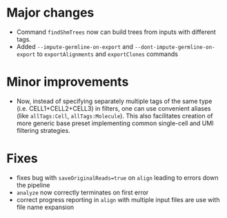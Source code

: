 # Major changes

- Command `findShmTrees` now can build trees from inputs with different tags.
- Added `--impute-germline-on-export` and `--dont-impute-germline-on-export` to `exportAlignments` and `exportClones`
  commands

# Minor improvements

- Now, instead of specifying separately multiple tags of the same type (i.e. CELL1+CELL2+CELL3) in filters, one can use convenient aliases (like `allTags:Cell`, `allTags:Molecule`). This also facilitates creation of more generic base preset implementing common single-cell and UMI filtering strategies. 

# Fixes

- fixes bug with `saveOriginalReads=true` on `align` leading to errors down the pipeline
- `analyze` now correctly terminates on first error
- correct progress reporting in `align` with multiple input files are use with file name expansion
